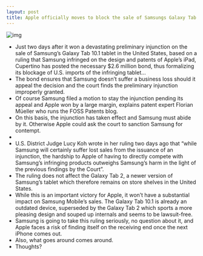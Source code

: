 ```yaml
---
layout: post
title: Apple officially moves to block the sale of Samsungs Galaxy Tab 10.1 in US
---
```

![img](http://media.idownloadblog.com/wp-content/uploads/2011/08/galaxy-tab-10-1-vs-ipad-2-2-e1313507692994.jpeg)
* Just two days after it won a devastating preliminary injunction on the sale of Samsung’s Galaxy Tab 10.1 tablet in the United States, based on a ruling that Samsung infringed on the design and patents of Apple’s iPad, Cupertino has posted the necessary $2.6 million bond, thus formalizing its blockage of U.S. imports of the infringing tablet…
* The bond ensures that Samsung doesn’t suffer a business loss should it appeal the decision and the court finds the preliminary injunction improperly granted.
* Of course Samsung filed a motion to stay the injunction pending its appeal and Apple won by a large margin, explains patent expert Florian Müeller who runs the FOSS Patents blog.
* On this basis, the injunction has taken effect and Samsung must abide by it. Otherwise Apple could ask the court to sanction Samsung for contempt.
*  
* U.S. District Judge Lucy Koh wrote in her ruling two days ago that “while Samsung will certainly suffer lost sales from the issuance of an injunction, the hardship to Apple of having to directly compete with Samsung’s infringing products outweighs Samsung’s harm in the light of the previous findings by the Court”.
* The ruling does not affect the Galaxy Tab 2, a newer version of Samsung’s tablet which therefore remains on store shelves in the United States.
* While this is an important victory for Apple, it won’t have a substantial impact on Samsung Mobile’s sales. The Galaxy Tab 10.1 is already an outdated device, superseded by the Galaxy Tab 2 which sports a more pleasing design and souped up internals and seems to be lawsuit-free.
* Samsung is going to take this ruling seriously, no question about it, and Apple faces a risk of finding itself on the receiving end once the next iPhone comes out.
* Also, what goes around comes around.
* Thoughts?

